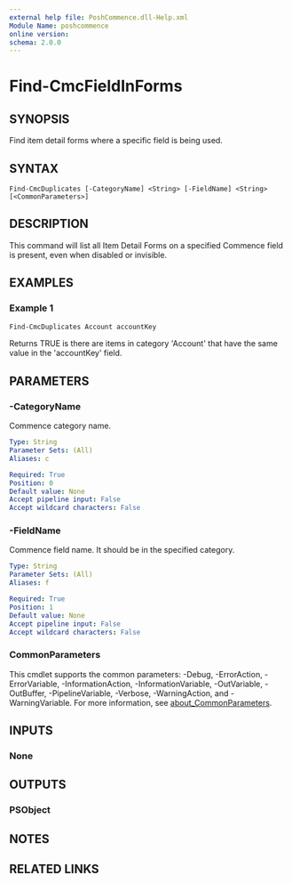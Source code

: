 ```yaml
---
external help file: PoshCommence.dll-Help.xml
Module Name: poshcommence
online version:
schema: 2.0.0
---
```


# Find-CmcFieldInForms

## SYNOPSIS
Find item detail forms where a specific field is being used.

## SYNTAX

```
Find-CmcDuplicates [-CategoryName] <String> [-FieldName] <String> [<CommonParameters>]
```

## DESCRIPTION
This command will list all Item Detail Forms on a specified Commence field is present, even when disabled or invisible.

## EXAMPLES

### Example 1
```powershell
Find-CmcDuplicates Account accountKey
```

Returns TRUE is there are items in category 'Account' that have the same value in the 'accountKey' field.

## PARAMETERS

### -CategoryName
Commence category name.

```yaml
Type: String
Parameter Sets: (All)
Aliases: c

Required: True
Position: 0
Default value: None
Accept pipeline input: False
Accept wildcard characters: False
```

### -FieldName
Commence field name. It should be in the specified category.

```yaml
Type: String
Parameter Sets: (All)
Aliases: f

Required: True
Position: 1
Default value: None
Accept pipeline input: False
Accept wildcard characters: False
```

### CommonParameters
This cmdlet supports the common parameters: -Debug, -ErrorAction, -ErrorVariable, -InformationAction, -InformationVariable, -OutVariable, -OutBuffer, -PipelineVariable, -Verbose, -WarningAction, and -WarningVariable. For more information, see [about_CommonParameters](http://go.microsoft.com/fwlink/?LinkID=113216).

## INPUTS

### None

## OUTPUTS

### PSObject
## NOTES

## RELATED LINKS

